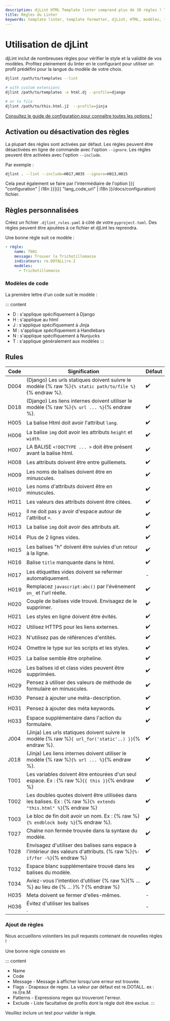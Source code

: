 ```yaml
---
description: djLint HTML Template linter comprend plus de 30 règles ! Trouvez les définitions ici. Vous pouvez facilement l'étendre en incluant des règles personnalisées !
title: Règles du Linter
keywords: template linter, template formatter, djLint, HTML, modèles, formatter, linter, règles
---
```


# Utilisation de djLint

djLint inclut de nombreuses règles pour vérifier le style et la validité de vos modèles. Profitez pleinement du linter en le configurant pour utiliser un profil prédéfini pour la langue du modèle de votre choix.

```bash
djlint /path/to/templates --lint

# with custom extensions
djlint /path/to/templates -e html.dj --profile=django

# or to file
djlint /path/to/this.html.j2  --profile=jinja
```

<div class="box notification is-info is-light">
    <span class="icon is-large"><i class="fas fa-2x fa-circle-arrow-right"></i></span><div class="my-auto ml-3 is-inline-block"><a href="/fr/docs/configuration/">Consultez le guide de configuration pour connaître toutes les options !</a></div>
</div>

## Activation ou désactivation des règles

La plupart des règles sont activées par défaut. Les règles peuvent être désactivées en ligne de commande avec l'option `--ignore`. Les règles peuvent être activées avec l'option `--include`.

Par exemple :

```bash
djlint . --lint --include=H017,H035 --ignore=H013,H015
```

Cela peut également se faire par l'intermédiaire de l'option [{{ "configuration" | i18n }}]({{ "lang_code_url" | i18n }}/docs/configuration) fichier.

## Règles personnalisées

Créez un fichier `.djlint_rules.yaml` à côté de votre `pyproject.toml`. Des règles peuvent être ajoutées à ce fichier et djLint les reprendra.

Une bonne règle suit ce modèle :

```yaml
- règle:
    name: T001
    message: Trouver la Trichotillomanie
    indicateurs: re.DOTALL|re.I
    modèles:
      - Trichotillomanie
```

### Modèles de code

La première lettre d'un code suit le modèle :

::: content

- D : s'applique spécifiquement à Django
- H : s'applique au html
- J : s'applique spécifiquement à Jinja
- M : s'applique spécifiquement à Handlebars
- N : s'applique spécifiquement à Nunjucks
- T : s'applique généralement aux modèles
  :::

## Rules

| Code | Signification                                                                                                             | Défaut |
| ---- | ------------------------------------------------------------------------------------------------------------------------- | ------ |
| D004 | (Django) Les urls statiques doivent suivre le modèle {% raw %}`{% static path/to/file %}`{% endraw %}.                    | ✔️     |
| D018 | (Django) Les liens internes doivent utiliser le modèle {% raw %}`{% url ... %}`{% endraw %}.                              | ✔️     |
| H005 | La balise Html doit avoir l'attribut `lang`.                                                                              | ✔️     |
| H006 | La balise `img` doit avoir les attributs `height` et `width`.                                                             | ✔️     |
| H007 | LA BALISE `<!DOCTYPE ... >` doit être présent avant la balise html.                                                       | ✔️     |
| H008 | Les attributs doivent être entre guillemets.                                                                              | ✔️     |
| H009 | Les noms de balises doivent être en minuscules.                                                                           | ✔️     |
| H010 | Les noms d'attributs doivent être en minuscules.                                                                          | ✔️     |
| H011 | Les valeurs des attributs doivent être citées.                                                                            | ✔️     |
| H012 | Il ne doit pas y avoir d'espace autour de l'attribut `=`.                                                                 | ✔️     |
| H013 | La balise `img` doit avoir des attributs alt.                                                                             | ✔️     |
| H014 | Plus de 2 lignes vides.                                                                                                   | ✔️     |
| H015 | Les balises "h" doivent être suivies d'un retour à la ligne.                                                              | ✔️     |
| H016 | Balise `title` manquante dans le html.                                                                                    | ✔️     |
| H017 | Les étiquettes vides doivent se refermer automatiquement.                                                                 | -      |
| H019 | Remplacez `javascript:abc()` par l'événement `on_` et l'url réelle.                                                       | ✔️     |
| H020 | Couple de balises vide trouvé. Envisagez de le supprimer.                                                                 | ✔️     |
| H021 | Les styles en ligne doivent être évités.                                                                                  | ✔️     |
| H022 | Utilisez HTTPS pour les liens externes.                                                                                   | ✔️     |
| H023 | N'utilisez pas de références d'entités.                                                                                   | ✔️     |
| H024 | Omettre le type sur les scripts et les styles.                                                                            | ✔️     |
| H025 | La balise semble être orpheline.                                                                                          | ✔️     |
| H026 | Les balises id et class vides peuvent être supprimées.                                                                    | ✔️     |
| H029 | Pensez à utiliser des valeurs de méthode de formulaire en minuscules.                                                     | ✔️     |
| H030 | Pensez à ajouter une méta-description.                                                                                    | ✔️     |
| H031 | Pensez à ajouter des méta keywords.                                                                                       | ✔️     |
| H033 | Espace supplémentaire dans l'action du formulaire.                                                                        | ✔️     |
| J004 | (Jinja) Les urls statiques doivent suivre le modèle {% raw %}`{ url_for('static'..) }}`{% endraw %}.                      | ✔️     |
| J018 | (Jinja) Les liens internes doivent utiliser le modèle {% raw %}`{% url ... %}`{% endraw %}.                               | ✔️     |
| T001 | Les variables doivent être entourées d'un seul espace. Ex : {% raw %}`{{ this }}`{% endraw %}                             | ✔️     |
| T002 | Les doubles quotes doivent être utilisées dans les balises. Ex : {% raw %}`{% extends "this.html" %}`{% endraw %}         | ✔️     |
| T003 | Le bloc de fin doit avoir un nom. Ex : {% raw %}`{% endblock body %}`{% endraw %}.                                        | ✔️     |
| T027 | Chaîne non fermée trouvée dans la syntaxe du modèle.                                                                      | ✔️     |
| T028 | Envisagez d'utiliser des balises sans espace à l'intérieur des valeurs d'attributs. {% raw %}`{%- if/for -%}`{% endraw %} | ✔️     |
| T032 | Espace blanc supplémentaire trouvé dans les balises du modèle.                                                            | ✔️     |
| T034 | Aviez-vous l'intention d'utiliser {% raw %}{% ... %} au lieu de {% ... }% ? {% endraw %}                                  | ✔️     |
| H035 | Meta doivent se fermer d'elles-mêmes.                                                                                     | -      |
| H036 | Évitez d'utiliser les balises <br>.                                                                                       | -      |

### Ajout de règles

Nous accueillons volontiers les pull requests contenant de nouvelles règles !

Une bonne règle consiste en

::: content

- Name
- Code
- Message - Message à afficher lorsqu'une erreur est trouvée.
- Flags - Drapeaux de regex. La valeur par défaut est re.DOTALL. ex : re.I|re.M
- Patterns - Expressions regex qui trouveront l'erreur.
- Exclude - Liste facultative de profils dont la règle doit être exclue.
  :::

Veuillez inclure un test pour valider la règle.
